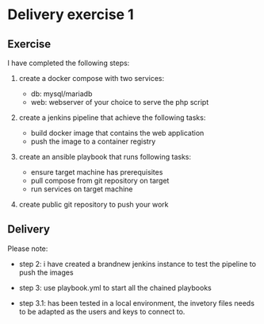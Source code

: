 # Delivery exercise 1

## Exercise

I have completed the following steps:

1. create a docker compose with two services:
    - db: mysql/mariadb
    - web: webserver of your choice to serve the php script

2. create a jenkins pipeline that achieve the following tasks:
    - build docker image that contains the web application
    - push the image to a container registry

3. create an ansible playbook that runs following tasks:
    - ensure target machine has prerequisites
    - pull compose from git repository on target
    - run services on target machine

4. create public git repository to push your work


## Delivery

Please note:

- step 2: i have created a brandnew jenkins instance to test the pipeline to push the images

- step 3: use playbook.yml to start all the chained playbooks

- step 3.1:  has been tested in a local environment, the invetory files needs to be adapted as the users and keys to connect to.

